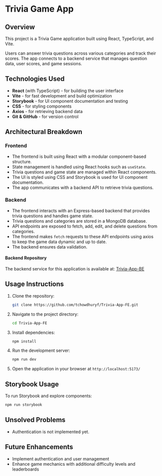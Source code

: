 # Trivia Game App

## Overview

This project is a Trivia Game application built using React, TypeScript, and Vite.

Users can answer trivia questions across various categories and track their scores. The app connects to a backend service that manages question data, user scores, and game sessions.

## Technologies Used

- **React** (with TypeScript) - for building the user interface
- **Vite** - for fast development and build optimization
- **Storybook** - for UI component documentation and testing
- **CSS** - for styling components
- **Axios** - for retrieving backend data
- **Git & GitHub** - for version control

## Architectural Breakdown

### Frontend

- The frontend is built using React with a modular component-based structure.
- State management is handled using React hooks such as `useState`.
- Trivia questions and game state are managed within React components.
- The UI is styled using CSS and Storybook is used for UI component documentation.
- The app communicates with a backend API to retrieve trivia questions.

### Backend

- The frontend interacts with an Express-based backend that provides trivia questions and handles game state.
- Trivia questions and categories are stored in a MongoDB database.
- API endpoints are exposed to fetch, add, edit, and delete questions from categories.
- The frontend makes `fetch` requests to these API endpoints using axios to keep the game data dynamic and up to date.
- The backend ensures data validation.

#### Backend Repository

The backend service for this application is available at: [Trivia-App-BE](https://github.com/tchowdhuryf/Trivia-App-BE)

## Usage Instructions

1. Clone the repository:
   ```sh
   git clone https://github.com/tchowdhuryf/Trivia-App-FE.git
   ```
2. Navigate to the project directory:
   ```sh
   cd Trivia-App-FE
   ```
3. Install dependencies:
   ```sh
   npm install
   ```
4. Run the development server:
   ```sh
   npm run dev
   ```
5. Open the application in your browser at `http://localhost:5173/`

## Storybook Usage

To run Storybook and explore components:

```sh
npm run storybook
```

## Unsolved Problems

- Authentication is not implemented yet.

## Future Enhancements

- Implement authentication and user management
- Enhance game mechanics with additional difficulty levels and leaderboards
